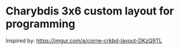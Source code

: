 # Charybdis 3x6 custom layout for programming

Inspired by: https://imgur.com/a/corne-crkbd-layout-DKzQ9TL

